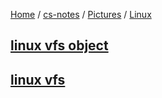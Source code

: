 [Home](https://mengxianbin.github.io) /
[cs-notes](https://mengxianbin.github.io/cs-notes/site) /
[Pictures](https://mengxianbin.github.io/cs-notes/site/Pictures) /
[Linux](https://mengxianbin.github.io/cs-notes/site/Pictures/Linux)

## [linux vfs object](https://mengxianbin.github.io/cs-notes/site/Pictures/Linux/linux%20vfs%20object)

## [linux vfs](https://mengxianbin.github.io/cs-notes/site/Pictures/Linux/linux%20vfs)
